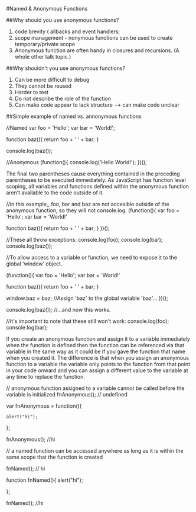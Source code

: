 #Named & Anonymous Functions


##Why should you use anonymous functions?

1) code brevity ( allbacks and event handlers; 
2) scope management - nonymous functions can be used to create temporary/private scope
3) Anonymous function are often handy in closures and recursions. (A whole other talk topic.)

##Why shouldn't you use anonymous functions?

1) Can be more difficult to debug
2) They cannot be reused
3) Harder to test
4) Do not describe the role of the function
5) Can make code appear to lack structure --> can make code unclear


##Simple example of named vs. annonymous functions

//Named
var foo = 'Hello';
var bar = 'World!';

function baz(){
  return foo  + ' ' + bar;
}

console.log(baz());

//Anonymous
(function(){
  console.log('Hello World!');
})();

The final two parentheses cause everything contained in the preceding parentheses to be executed immediately. 
As JavaScript has function level scoping, all variables and functions defined within the anonymous function aren’t available to the code outside of it.

//In this example,, foo, bar and baz are not accesible outside of the anonymous function, so they will not console.log.
(function(){
  var foo = 'Hello';
  var bar = 'World!'
  
  function baz(){
      return foo + ' ' + bar;
  }
})();

 //These all throw exceptions:
console.log(foo);
console.log(bar);
console.log(baz());

//To allow access to a variable or function, we need to expose it to the global ‘window’ object.

(function(){
  var foo = 'Hello';
  var bar = 'World!'
  
  function baz(){
      return foo + ' ' + bar;
  }

  window.baz = baz; //Assign 'baz' to the global variable 'baz'...
})();

console.log(baz()); //...and now this works.

//It's important to note that these still won't work: 
console.log(foo);
console.log(bar);


If you create an anonymous function and assign it to a variable immediately when the function is 
defined then the function can be referenced via that variable in the same way as it could be if you 
gave the function that name when you created it. The difference is that when you assign an anonymous 
function to a variable the variable only points to the function from that point in your code onward 
and you can assign a different value to the variable at any time to replace the function. 


// anonymous function assigned to a variable cannot be called before the variable is initialized
fnAnonymous(); // undefined

var fnAnonymous = function(){

    alert("hi");

};

fnAnonymous(); //hi

// a named function can be accessed anywhere as long as it is within the same scope that the function is created

fnNamed(); // hi

function fnNamed(){
	alert("hi");

};

fnNamed(); //hi


